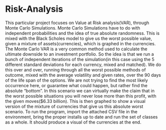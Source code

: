 # Risk-Analysis
This particular project focuses on Value at Risk analysis(VAR), through Monte Carlo Simulations. Monte Carlo Simulations have to do with independent probabilities and the idea of true absolute randomness. This is mixed with the Black Scholes model to give us the worst possible value, given a mixture of assets(currencies), which is graphed in the currencies. The Monte Carlo VAR is a very common method used to calculate the ultimate downside to an investment portfolio. So the idea is that we run a bunch of independent iterations of the simulation(in this case using the 5 different standard deviations for each currency, mixed and matched). We do this over and over, running through all the worst possible methods of outcome, mixed with the average volatility and given rates, over the 90 days of the life span of the options. We are not trying to find the most likely occurrence here, or guarantee what could happen, but rather find the absolute “bottom”. In this scenario we can virtually make the claim that in the worst possible situations you will never lose more than this profit, with the given moves($6.33 billion). This is then graphed to show a visual version of the mixture of currencies that give us this absolute worst scenario. 
To run the program, import the attached CSV file in the environment, bring the proper installs  up to date and run the set of classes as a whole. It should produce a visual of the currencies at the end.
